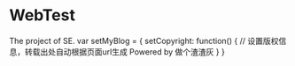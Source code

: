 # WebTest
The project of SE.
var setMyBlog = {
    setCopyright: function() {
        // 设置版权信息，转载出处自动根据页面url生成 
        Powered by 做个渣渣灰
    }
}
